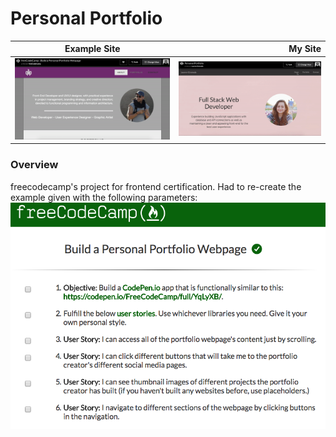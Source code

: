 # Personal Portfolio

| Example Site |        My Site      |
| ------------ | -----------: |
| ![alt text](https://github.com/laurengranada/personal-portfolio/blob/master/read-images/example.gif) | ![alt text](https://github.com/laurengranada/personal-portfolio/blob/master/read-images/mine.gif) |

### Overview
freecodecamp's project for frontend certification. Had to re-create the example given with the following parameters:
![alt text](https://github.com/laurengranada/personal-portfolio/blob/master/read-images/freecodecamp.png) 
